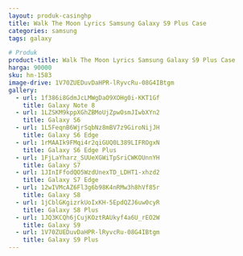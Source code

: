 ```yaml
---
layout: produk-casinghp
title: Walk The Moon Lyrics Samsung Galaxy S9 Plus Case
categories: samsung
tags: galaxy

# Produk
product-title: Walk The Moon Lyrics Samsung Galaxy S9 Plus Case
harga: 90000
sku: hn-1583
image-drive: 1V70ZUEDuvDaHPR-lRyvcRu-08G4IBtgm
gallery:
  - url: 1f386i8GdmJcLMWgDaO9XOHg0i-KKT1Gf
    title: Galaxy Note 8
  - url: 1LZSKM9kppXGhZBMoUjZpwOsmJIwbXYn2
    title: Galaxy S6
  - url: 1L5FeqnB6WjrSqbNz8mBV7z9GiroNijJH
    title: Galaxy S6 Edge
  - url: 1rMAAIk9FMqi4r2qiGUQ0L389LIFROgxN
    title: Galaxy S6 Edge Plus
  - url: 1FjLaYharz_SUUeXGWiTpSriCWKOUnnYH
    title: Galaxy S7
  - url: 1JInIFfodQO5WzdUnexTD_LDHT1-xhzd2
    title: Galaxy S7 Edge
  - url: 12wIVMcAZ6Fl3g6b98K4nRMw3h8hVf85r
    title: Galaxy S8
  - url: 1jCblGKgizrkUoIxKH-5EpdQZJ6uw0cyR
    title: Galaxy S8 Plus
  - url: 1JQ3KCQh6jCujKOztRAUkyf4a6U_rEO2W
    title: Galaxy S9
  - url: 1V70ZUEDuvDaHPR-lRyvcRu-08G4IBtgm
    title: Galaxy S9 Plus
---
```

